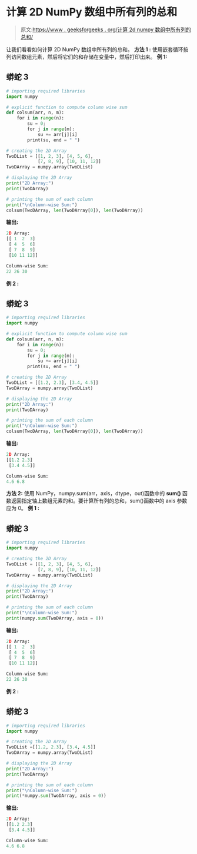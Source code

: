 # 计算 2D NumPy 数组中所有列的总和

> 原文:[https://www . geeksforgeeks . org/计算 2d numpy 数组中所有列的总和/](https://www.geeksforgeeks.org/calculate-the-sum-of-all-columns-in-a-2d-numpy-array/)

让我们看看如何计算 2D NumPy 数组中所有列的总和。
**方法 1 :** 使用嵌套循环按列访问数组元素，然后将它们的和存储在变量中，然后打印出来。
**例 1:**

## 蟒蛇 3

```py
# importing required libraries
import numpy

# explicit function to compute column wise sum
def colsum(arr, n, m):
    for i in range(n):
        su = 0;
        for j in range(m):
            su += arr[j][i]
        print(su, end = " ")   

# creating the 2D Array
TwoDList = [[1, 2, 3], [4, 5, 6],
            [7, 8, 9], [10, 11, 12]]
TwoDArray = numpy.array(TwoDList)

# displaying the 2D Array
print("2D Array:")
print(TwoDArray)

# printing the sum of each column
print("\nColumn-wise Sum:")
colsum(TwoDArray, len(TwoDArray[0]), len(TwoDArray))
```

**输出:**

```py
2D Array:
[[ 1  2  3]
 [ 4  5  6]
 [ 7  8  9]
 [10 11 12]]

Column-wise Sum:
22 26 30 
```

**例 2 :**

## 蟒蛇 3

```py
# importing required libraries
import numpy

# explicit function to compute column wise sum
def colsum(arr, n, m):
    for i in range(n):
        su = 0;
        for j in range(m):
            su += arr[j][i]
        print(su, end = " ")   

# creating the 2D Array
TwoDList = [[1.2, 2.3], [3.4, 4.5]]
TwoDArray = numpy.array(TwoDList)

# displaying the 2D Array
print("2D Array:")
print(TwoDArray)

# printing the sum of each column
print("\nColumn-wise Sum:")
colsum(TwoDArray, len(TwoDArray[0]), len(TwoDArray))
```

**输出:**

```py
2D Array:
[[1.2 2.3]
 [3.4 4.5]]

Column-wise Sum:
4.6 6.8 
```

**方法 2:** 使用 NumPy，numpy.sum(arr，axis，dtype，out)函数中的 **sum()** 函数返回指定轴上数组元素的和。要计算所有列的总和，sum()函数中的 axis 参数应为 0。
**例 1 :**

## 蟒蛇 3

```py
# importing required libraries
import numpy

# creating the 2D Array
TwoDList = [[1, 2, 3], [4, 5, 6],
            [7, 8, 9], [10, 11, 12]]
TwoDArray = numpy.array(TwoDList)

# displaying the 2D Array
print("2D Array:")
print(TwoDArray)

# printing the sum of each column
print("\nColumn-wise Sum:")
print(numpy.sum(TwoDArray, axis = 0))
```

**输出:**

```py
2D Array:
[[ 1  2  3]
 [ 4  5  6]
 [ 7  8  9]
 [10 11 12]]

Column-wise Sum:
22 26 30
```

**例 2 :**

## 蟒蛇 3

```py
# importing required libraries
import numpy

# creating the 2D Array
TwoDList =[[1.2, 2.3], [3.4, 4.5]]
TwoDArray = numpy.array(TwoDList)

# displaying the 2D Array
print("2D Array:")
print(TwoDArray)

# printing the sum of each column
print("\nColumn-wise Sum:")
print(*numpy.sum(TwoDArray, axis = 0))
```

**输出:**

```py
2D Array:
[[1.2 2.3]
 [3.4 4.5]]

Column-wise Sum:
4.6 6.8
```